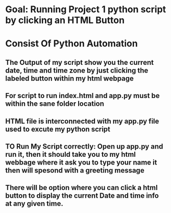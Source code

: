 
# Goal: Running Project 1 python script by clicking an HTML Button 
# Consist Of Python Automation

## The Output of my script show you the current date, time and time zone by  just clicking the labeled button within my html webpage

## For script to run index.html and app.py must be within the sane folder location

## HTML file is interconnected with my app.py file used to excute my python script

## TO Run My Script correctly: Open up app.py and run it, then it should take you to my html webbage where it ask you to type your name it then will spesond with a greeting message 

## There will be option where you can click a html button to display the current Date and time info at any given time.

